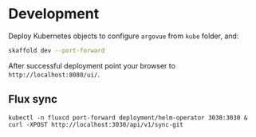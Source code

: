 # Development

Deploy Kubernetes objects to configure `argovue` from `kube` folder, and:

```sh
skaffold dev --port-forward
```

After successful deployment point your browser to `http://localhost:8080/ui/`.

## Flux sync

```
kubectl -n fluxcd port-forward deployment/helm-operator 3030:3030 &
curl -XPOST http://localhost:3030/api/v1/sync-git
```
